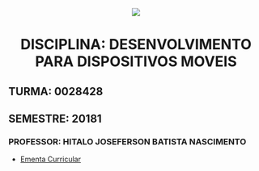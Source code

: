 <p align="center">
<img src="http://www.fgf.edu.br/wp-content/themes/fgf-28-05-2013_RESPONSIVO/images/fgf-faculdade-integrada-da-grande-fortaleza.png">
</p>
<h1 align="center">DISCIPLINA: DESENVOLVIMENTO PARA DISPOSITIVOS MOVEIS</h1>


## TURMA: 0028428 

## SEMESTRE: 20181

### PROFESSOR: HITALO JOSEFERSON BATISTA NASCIMENTO

- [Ementa Curricular](ementa_curricular.md)
